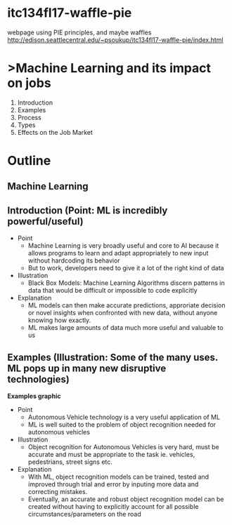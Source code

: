 # itc134fl17-waffle-pie
webpage using PIE principles, and maybe waffles
http://edison.seattlecentral.edu/~psoukup/itc134fl17-waffle-pie/index.html

<h1>>Machine Learning and its impact on jobs</h1>
<oL>
	<li>Introduction</li>
	<li>Examples</li>
	<li>Process</li>
	<li>Types</li>
	<li>Effects on the Job Market</li>
</oL>


# Outline

<head>
<title>Machine Learning</title>
</head>

<Article>

<h1>Machine Learning</h1>


<h2>Introduction (Point: ML is incredibly powerful/useful)</h2>

<ul>

<li>Point
<ul>
<li>
 Machine Learning is very broadly useful and core to AI because it allows programs to learn and adapt appropriately to new input without hardcoding its behavior
</li>
<li>
But to work, developers need to give it a lot of the right kind of data
</li>
</ul>
</li>

<li>Illustration
<ul>
<li>
 Black Box Models: Machine Learning Algorithms discern patterns in data that would be difficult or impossible to code explicitly
</li>
</ul>
</li>

<li>Explanation
<ul>
<li>
ML models can then make accurate predictions, approriate decision or novel insights when confronted with new data, without anyone knowing how exactly.
</li>
<li>
ML makes large amounts of data much more useful and valuable to us
</li>
</ul>
</li>

</ul>


<h2>Examples (Illustration: Some of the many uses. ML pops up in many new disruptive technologies)</h2>

<b>Examples graphic</b>

<ul>

<li>Point
<ul>
<li>
 Autonomous Vehicle technology is a very useful application of ML
</li>
<li>
ML is well suited to the problem of object recognition needed for autonomous vehicles
</li>
</ul>
</li>

<li>Illustration
<ul>
<li>
 Object recognition for Autonomous Vehicles is very hard, must be accurate and must be appropriate to the task ie. vehicles, pedestrians, street signs etc.
</li>
</ul>
</li>

<li>Explanation
<ul>
<li>
With ML, object recognition models can be trained, tested and improved through trial and error by inputing more data and correcting mistakes.
</li>
<li>
Eventually, an accurate and robust object recognition model can be created without having to explicitly account for all possible circumstances/parameters on the road
</li>
</ul>
</li>

</ul>

</Article>
